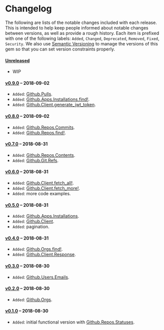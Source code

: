 # Changelog

The following are lists of the notable changes included with each release.
This is intended to help keep people informed about notable changes between
versions, as well as provide a rough history. Each item is prefixed with
one of the following labels: `Added`, `Changed`, `Deprecated`,
`Removed`, `Fixed`, `Security`. We also use [Semantic Versioning](http://semver.org)
to manage the versions of this gem so
that you can set version constraints properly.

#### [Unreleased](https://github.com/WorkflowCI/github/compare/v0.9.0...HEAD)

* WIP

#### [v0.9.0](https://github.com/WorkflowCI/github/compare/v0.8.0...v0.9.0) – 2018-09-02

* `Added`: [Github.Pulls](https://hexdocs.pm/github/Github.Pulls.html).
* `Added`: [Github.Apps.Installations.find!](https://hexdocs.pm/github/Github.Apps.Installations.html#find!/2).
* `Added`: [Github.Client.generate_jwt_token](https://hexdocs.pm/github/Github.Client.html#generate_jwt_token/1).

#### [v0.8.0](https://github.com/WorkflowCI/github/compare/v0.7.0...v0.8.0) – 2018-09-02

* `Added`: [Github.Repos.Commits](https://hexdocs.pm/github/Github.Repos.Commits.html).
* `Added`: [Github.Repos.find!](https://hexdocs.pm/github/Github.Repos.html#find!/2).

#### [v0.7.0](https://github.com/WorkflowCI/github/compare/v0.6.0...v0.7.0) – 2018-08-31

* `Added`: [Github.Repos.Contents](https://hexdocs.pm/github/Github.Repos.Contents.html).
* `Added`: [Github.Git.Refs](https://hexdocs.pm/github/Github.Git.Refs.html).

#### [v0.6.0](https://github.com/WorkflowCI/github/compare/v0.5.0...v0.6.0) – 2018-08-31

* `Added`: [Github.Client.fetch_all!](https://hexdocs.pm/github/Github.Client.html#fetch_all!/1).
* `Added`: [Github.Client.fetch_more!](https://hexdocs.pm/github/Github.Client.html#fetch_more!/1).
* `Added`: more code examples.

#### [v0.5.0](https://github.com/WorkflowCI/github/compare/v0.4.0...v0.5.0) – 2018-08-31

* `Added`: [Github.Apps.Installations](https://hexdocs.pm/github/Github.Apps.Installations.html).
* `Added`: [Github.Client](https://hexdocs.pm/github/Github.Client.html).
* `Added`: pagination.

#### [v0.4.0](https://github.com/WorkflowCI/github/compare/v0.3.0...v0.4.0) – 2018-08-31

* `Added`: [Github.Orgs.find!](https://hexdocs.pm/github/Github.Orgs.html#find!/2).
* `Added`: [Github.Client.Response](https://hexdocs.pm/github/Github.Client.Response.html).

#### [v0.3.0](https://github.com/WorkflowCI/github/compare/v0.2.0...v0.3.0) – 2018-08-30

* `Added`: [Github.Users.Emails](https://hexdocs.pm/github/Github.Users.Emails.html).

#### [v0.2.0](https://github.com/WorkflowCI/github/compare/v0.1.0...v0.2.0) – 2018-08-30

* `Added`: [Github.Orgs](https://hexdocs.pm/github/Github.Orgs.html).

#### [v0.1.0](https://github.com/WorkflowCI/github/commit/456368e9fafc3416787ff1275c281f6dad236280) – 2018-08-30

* `Added`: initial functional version with [Github.Repos.Statuses](https://hexdocs.pm/github/Github.Repos.Statuses.html).
